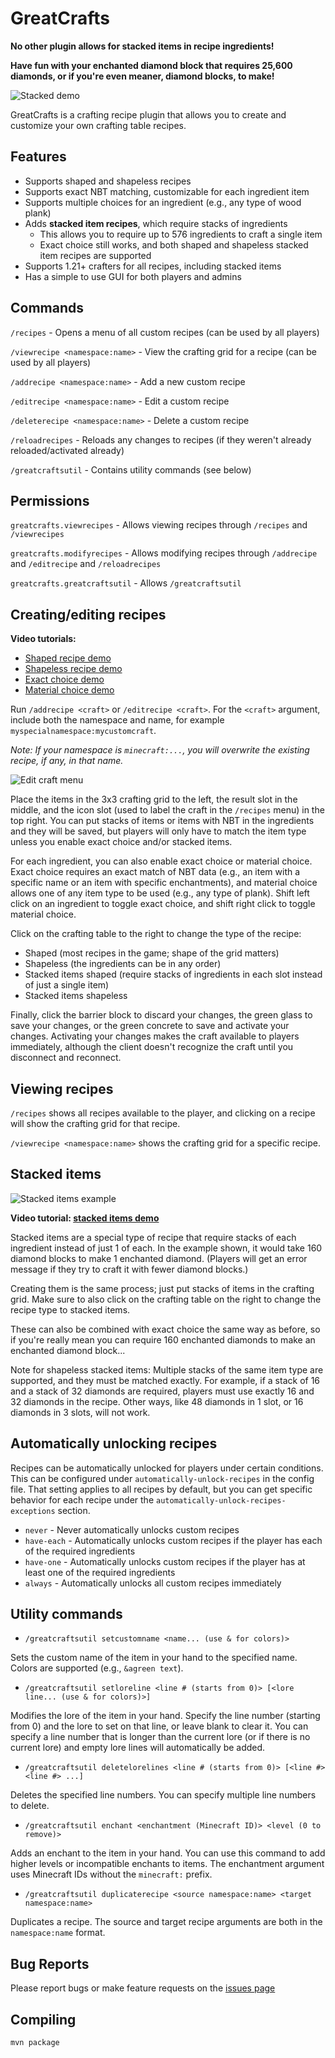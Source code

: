 # GreatCrafts

**No other plugin allows for stacked items in recipe ingredients!**

**Have fun with your enchanted diamond block that requires 25,600 diamonds, or if you're even meaner, diamond blocks, to make!**

![Stacked demo](https://raw.githubusercontent.com/greatericontop/GreatCrafts/main/assets/stacked-demo.gif)

GreatCrafts is a crafting recipe plugin that allows you to create and customize your own crafting table recipes.

## Features

- Supports shaped and shapeless recipes
- Supports exact NBT matching, customizable for each ingredient item
- Supports multiple choices for an ingredient (e.g., any type of wood plank)
- Adds **stacked item recipes**, which require stacks of ingredients
  - This allows you to require up to 576 ingredients to craft a single item
  - Exact choice still works, and both shaped and shapeless stacked item recipes are supported
- Supports 1.21+ crafters for all recipes, including stacked items
- Has a simple to use GUI for both players and admins

## Commands

`/recipes` - Opens a menu of all custom recipes (can be used by all players)

`/viewrecipe <namespace:name>` - View the crafting grid for a recipe (can be used by all players)

`/addrecipe <namespace:name>` - Add a new custom recipe

`/editrecipe <namespace:name>` - Edit a custom recipe

`/deleterecipe <namespace:name>` - Delete a custom recipe

`/reloadrecipes` - Reloads any changes to recipes (if they weren't already reloaded/activated already)

`/greatcraftsutil` - Contains utility commands (see below) 

## Permissions

`greatcrafts.viewrecipes` - Allows viewing recipes through `/recipes` and `/viewrecipes`

`greatcrafts.modifyrecipes` - Allows modifying recipes through `/addrecipe` and `/editrecipe` and `/reloadrecipes`

`greatcrafts.greatcraftsutil` - Allows `/greatcraftsutil`

## Creating/editing recipes

**Video tutorials:**
- [Shaped recipe demo](https://www.youtube.com/watch?v=riXyoCYp7mk)
- [Shapeless recipe demo](https://www.youtube.com/watch?v=sTITKBdnsFc)
- [Exact choice demo](https://www.youtube.com/watch?v=NvZ6JDqBGJE)
- [Material choice demo](https://www.youtube.com/watch?v=PPUmap5R9HU)

Run `/addrecipe <craft>` or `/editrecipe <craft>`.
For the `<craft>` argument, include both the namespace and name, for example `myspecialnamespace:mycustomcraft`.

*Note: If your namespace is `minecraft:...`, you will overwrite the existing recipe, if any, in that name.*

![Edit craft menu](https://raw.githubusercontent.com/greatericontop/GreatCrafts/main/assets/edit-craft-menu.png)

Place the items in the 3x3 crafting grid to the left, the result slot in the middle, and the icon slot (used to label the craft in the `/recipes` menu) in the top right.
You can put stacks of items or items with NBT in the ingredients and they will be saved, but players will only have to match the item type unless you enable exact choice and/or stacked items.

For each ingredient, you can also enable exact choice or material choice.
Exact choice requires an exact match of NBT data (e.g., an item with a specific name or an item with specific enchantments), and material choice allows one of any item type to be used (e.g., any type of plank).
Shift left click on an ingredient to toggle exact choice, and shift right click to toggle material choice.

Click on the crafting table to the right to change the type of the recipe:
- Shaped (most recipes in the game; shape of the grid matters)
- Shapeless (the ingredients can be in any order)
- Stacked items shaped (require stacks of ingredients in each slot instead of just a single item)
- Stacked items shapeless

Finally, click the barrier block to discard your changes, the green glass to save your changes, or the green concrete to save and activate your changes.
Activating your changes makes the craft available to players immediately, although the client doesn't recognize the craft until you disconnect and reconnect.

## Viewing recipes

`/recipes` shows all recipes available to the player, and clicking on a recipe will show the crafting grid for that recipe.

`/viewrecipe <namespace:name>` shows the crafting grid for a specific recipe.

## Stacked items

![Stacked items example](https://raw.githubusercontent.com/greatericontop/GreatCrafts/main/assets/stacked-items-example.png)

**Video tutorial: [stacked items demo](https://www.youtube.com/watch?v=PpBor3UOzmA)**

Stacked items are a special type of recipe that require stacks of each ingredient instead of just 1 of each.
In the example shown, it would take 160 diamond blocks to make 1 enchanted diamond.
(Players will get an error message if they try to craft it with fewer diamond blocks.)

Creating them is the same process; just put stacks of items in the crafting grid.
Make sure to also click on the crafting table on the right to change the recipe type to stacked items.

These can also be combined with exact choice the same way as before, so if you're really mean you can require 160 enchanted diamonds to make an enchanted diamond block...

Note for shapeless stacked items:
Multiple stacks of the same item type are supported, and they must be matched exactly.
For example, if a stack of 16 and a stack of 32 diamonds are required, players must use exactly 16 and 32 diamonds in the recipe.
Other ways, like 48 diamonds in 1 slot, or 16 diamonds in 3 slots, will not work.

## Automatically unlocking recipes

Recipes can be automatically unlocked for players under certain conditions.
This can be configured under `automatically-unlock-recipes` in the config file.
That setting applies to all recipes by default, but you can get specific behavior for each recipe under the `automatically-unlock-recipes-exceptions` section.

- `never` - Never automatically unlocks custom recipes
- `have-each` - Automatically unlocks custom recipes if the player has each of the required ingredients
- `have-one` - Automatically unlocks custom recipes if the player has at least one of the required ingredients
- `always` - Automatically unlocks all custom recipes immediately

## Utility commands

- `/greatcraftsutil setcustomname <name... (use & for colors)>`

Sets the custom name of the item in your hand to the specified name.
Colors are supported (e.g., `&agreen text`).

- `/greatcraftsutil setloreline <line # (starts from 0)> [<lore line... (use & for colors)>]`

Modifies the lore of the item in your hand.
Specify the line number (starting from 0) and the lore to set on that line, or leave blank to clear it.
You can specify a line number that is longer than the current lore (or if there is no current lore) and empty lore lines will automatically be added.

- `/greatcraftsutil deletelorelines <line # (starts from 0)> [<line #> <line #> ...]`

Deletes the specified line numbers.
You can specify multiple line numbers to delete.

- `/greatcraftsutil enchant <enchantment (Minecraft ID)> <level (0 to remove)>`

Adds an enchant to the item in your hand.
You can use this command to add higher levels or incompatible enchants to items.
The enchantment argument uses Minecraft IDs without the `minecraft:` prefix.

- `/greatcraftsutil duplicaterecipe <source namespace:name> <target namespace:name>`

Duplicates a recipe.
The source and target recipe arguments are both in the `namespace:name` format.

## Bug Reports

Please report bugs or make feature requests on the [issues page](https://github.com/greatericontop/GreatCrafts/issues)

## Compiling

`mvn package`
